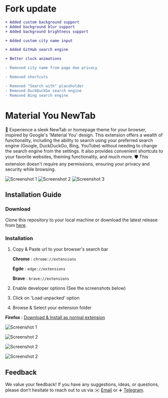 # Fork update
```diff
+ Added custom background support
+ Added background blur support
+ Added background brightness support

+ Added custom city name input

+ Added GitHub search engine

+ Better clock animations
```
```diff
- Removed city name from page due privacy

- Removed shortcuts

- Removed "Search with" placeholder
- Removed DuckDuckGo search engine
- Removed Bing search engine

```

# Material You NewTab
🚀 Experience a sleek NewTab or homepage theme for your browser, inspired by Google's 'Material You' design. This extension offers a wealth of functionality, including the ability to search using your preferred search engine (Google, DuckDuckGo, Bing, YouTube) without needing to change the search engine from the settings. It also provides convenient shortcuts to your favorite websites, theming functionality, and much more. 🛡️ This extension doesn't require any permissions, ensuring your privacy and security while browsing.

![Screenshot 1](https://i.postimg.cc/q4vppz8n/preview1.webp)
![Screenshot 2](https://i.postimg.cc/yVcHL9Hq/preview2.webp)
![Screenshot 3](https://i.postimg.cc/Ch0VX1hR/preview3.webp)

##  Installation Guide

### Download

Clone this repository to your local machine or download the latest release from [here](https://github.com/Code-by-imtiyaz/materialYouNewTab.git).

### Installation

1. Copy & Paste url to your browser's search bar

	**Chrome** : ```chrome://extensions```
	
	**Egde** : ```edge://extensions```
	
	**Brave** : ```brave://extensions```
	
	
2. Enable developer options (See the screenshots below)
3. Click on 'Load unpacked' option
4. Browse & Select your extension folder 

**Firefox** :
[Download & Install as normal extension](https://addons.mozilla.org/en-US/firefox/addon/material-you-newtab/)



![Screenshot 1](https://i.postimg.cc/w6JYypvc/chrome.png)

![Screenshot 2](https://i.postimg.cc/0ksR7BKg/edge.png)

![Screenshot 2](https://i.postimg.cc/bPW2fHX7/FireFox.png)

![Screenshot 2](https://i.postimg.cc/MqPSg5NR/brave.png)

## Feedback

We value your feedback! If you have any suggestions, ideas, or questions, please don't hesitate to reach out to us via ✉️ [Email](mailto:xengshi@duck.com) or ✈️ [Telegram](https://t.me/xengshi).
